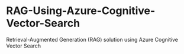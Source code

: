 # RAG-Using-Azure-Cognitive-Vector-Search
Retrieval-Augmented Generation (RAG) solution using Azure Cognitive Vector Search
